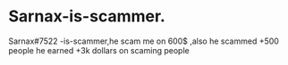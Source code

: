 # Sarnax-is-scammer.
Sarnax#7522 -is-scammer,he scam me on 600$ ,also he scammed +500 people he earned +3k dollars on scaming people  
